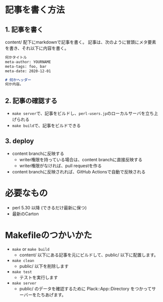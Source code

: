
# 記事を書く方法

## 1. 記事を書く

content/ 配下にmarkdownで記事を書く。 記事は、次のように冒頭にメタ要素を書き、それ以下に内容を書く。

```:sample.md
何かタイトル
meta-author: YOURNAME
meta-tags: foo, bar
meta-date: 2020-12-01

# 何かヘッダー
何か内容。
```

## 2. 記事の確認する

- `make server`で、記事をビルドし、`perl-users.jp`のローカルサーバを立ち上げられる
- `make build`で、記事をビルドできる

## 3. deploy

- content branchに反映する
  - writer権限を持っている場合は、content branchに直接反映する
  - writer権限がなければ、pull requestを作る
- content branchに反映されれば、GitHub Actionsで自動で反映される

# 必要なもの

- perl 5.30 以降 (できるだけ最新に保つ)
- 最新のCarton

# Makefileのつかいかた

- `make` or `make build`
    - content/ 以下にある記事を元にビルドして、public/ 以下に配置します。
- `make clean`
    - public/ 以下を削除します
- `make test`
    - テストを実行します
- `make server`
    - public/ のデータを確認するために Plack::App::Directory をつかってサーバーをたちあげます。
